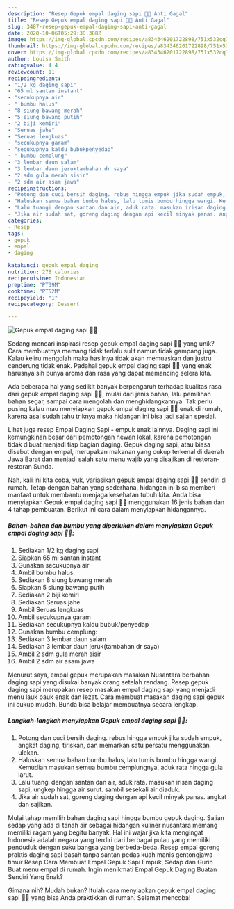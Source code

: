 ```yaml
---
description: "Resep Gepuk empal daging sapi 🐄🍖 Anti Gagal"
title: "Resep Gepuk empal daging sapi 🐄🍖 Anti Gagal"
slug: 3487-resep-gepuk-empal-daging-sapi-anti-gagal
date: 2020-10-06T05:29:38.388Z
image: https://img-global.cpcdn.com/recipes/a834346201722898/751x532cq70/gepuk-empal-daging-sapi-🐄🍖-foto-resep-utama.jpg
thumbnail: https://img-global.cpcdn.com/recipes/a834346201722898/751x532cq70/gepuk-empal-daging-sapi-🐄🍖-foto-resep-utama.jpg
cover: https://img-global.cpcdn.com/recipes/a834346201722898/751x532cq70/gepuk-empal-daging-sapi-🐄🍖-foto-resep-utama.jpg
author: Louisa Smith
ratingvalue: 4.4
reviewcount: 11
recipeingredient:
- "1/2 kg daging sapi"
- "65 ml santan instant"
- "secukupnya air"
- " bumbu halus"
- "8 siung bawang merah"
- "5 siung bawang putih"
- "2 biji kemiri"
- "Seruas jahe"
- "Seruas lengkuas"
- "secukupnya garam"
- "secukupnya kaldu bubukpenyedap"
- " bumbu cemplung"
- "3 lembar daun salam"
- "3 lembar daun jeruktambahan dr saya"
- "2 sdm gula merah sisir"
- "2 sdm air asam jawa"
recipeinstructions:
- "Potong dan cuci bersih daging. rebus hingga empuk jika sudah empuk, angkat daging, tiriskan, dan memarkan satu persatu menggunakan ulekan."
- "Haluskan semua bahan bumbu halus, lalu tumis bumbu hingga wangi. Kemudian masukan semua bumbu cemplungnya, aduk rata hingga gula larut."
- "Lalu tuangi dengan santan dan air, aduk rata. masukan irisan daging sapi, ungkep hingga air surut. sambil sesekali air diaduk."
- "Jika air sudah sat, goreng daging dengan api kecil minyak panas. angkat dan sajikan."
categories:
- Resep
tags:
- gepuk
- empal
- daging

katakunci: gepuk empal daging 
nutrition: 278 calories
recipecuisine: Indonesian
preptime: "PT39M"
cooktime: "PT52M"
recipeyield: "1"
recipecategory: Dessert

---
```



![Gepuk empal daging sapi 🐄🍖](https://img-global.cpcdn.com/recipes/a834346201722898/751x532cq70/gepuk-empal-daging-sapi-🐄🍖-foto-resep-utama.jpg)

Sedang mencari inspirasi resep gepuk empal daging sapi 🐄🍖 yang unik? Cara membuatnya memang tidak terlalu sulit namun tidak gampang juga. Kalau keliru mengolah maka hasilnya tidak akan memuaskan dan justru cenderung tidak enak. Padahal gepuk empal daging sapi 🐄🍖 yang enak harusnya sih punya aroma dan rasa yang dapat memancing selera kita.

Ada beberapa hal yang sedikit banyak berpengaruh terhadap kualitas rasa dari gepuk empal daging sapi 🐄🍖, mulai dari jenis bahan, lalu pemilihan bahan segar, sampai cara mengolah dan menghidangkannya. Tak perlu pusing kalau mau menyiapkan gepuk empal daging sapi 🐄🍖 enak di rumah, karena asal sudah tahu triknya maka hidangan ini bisa jadi sajian spesial.

Lihat juga resep Empal Daging Sapi - empuk enak lainnya. Daging sapi ini kemungkinan besar dari pemotongan hewan lokal, karena pemotongan tidak dibuat menjadi tiap bagian daging. Gepuk daging sapi, atau biasa disebut dengan empal, merupakan makanan yang cukup terkenal di daerah Jawa Barat dan menjadi salah satu menu wajib yang disajikan di restoran-restoran Sunda.


Nah, kali ini kita coba, yuk, variasikan gepuk empal daging sapi 🐄🍖 sendiri di rumah. Tetap dengan bahan yang sederhana, hidangan ini bisa memberi manfaat untuk membantu menjaga kesehatan tubuh kita. Anda bisa menyiapkan Gepuk empal daging sapi 🐄🍖 menggunakan 16 jenis bahan dan 4 tahap pembuatan. Berikut ini cara dalam menyiapkan hidangannya.

<!--inarticleads1-->

##### Bahan-bahan dan bumbu yang diperlukan dalam menyiapkan Gepuk empal daging sapi 🐄🍖:

1. Sediakan 1/2 kg daging sapi
1. Siapkan 65 ml santan instant
1. Gunakan secukupnya air
1. Ambil  bumbu halus:
1. Sediakan 8 siung bawang merah
1. Siapkan 5 siung bawang putih
1. Sediakan 2 biji kemiri
1. Sediakan Seruas jahe
1. Ambil Seruas lengkuas
1. Ambil secukupnya garam
1. Sediakan secukupnya kaldu bubuk/penyedap
1. Gunakan  bumbu cemplung:
1. Sediakan 3 lembar daun salam
1. Sediakan 3 lembar daun jeruk(tambahan dr saya)
1. Ambil 2 sdm gula merah sisir
1. Ambil 2 sdm air asam jawa


Menurut saya, empal gepuk merupakan masakan Nusantara berbahan daging sapi yang disukai banyak orang setelah rendang. Resep gepuk daging sapi merupakan resep masakan empal daging sapi yang menjadi menu lauk pauk enak dan lezat. Cara membuat masakan daging sapi gepuk ini cukup mudah. Bunda bisa belajar membuatnya secara lengkap. 

<!--inarticleads2-->

##### Langkah-langkah menyiapkan Gepuk empal daging sapi 🐄🍖:

1. Potong dan cuci bersih daging. rebus hingga empuk jika sudah empuk, angkat daging, tiriskan, dan memarkan satu persatu menggunakan ulekan.
1. Haluskan semua bahan bumbu halus, lalu tumis bumbu hingga wangi. Kemudian masukan semua bumbu cemplungnya, aduk rata hingga gula larut.
1. Lalu tuangi dengan santan dan air, aduk rata. masukan irisan daging sapi, ungkep hingga air surut. sambil sesekali air diaduk.
1. Jika air sudah sat, goreng daging dengan api kecil minyak panas. angkat dan sajikan.


Mulai tahap memilih bahan daging sapi hingga bumbu gepuk daging. Sajian sedap yang ada di tanah air sebagai hidangan kuliner nusantara memang memiliki ragam yang begitu banyak. Hal ini wajar jika kita mengingat Indonesia adalah negara yang terdiri dari berbagai pulau yang memiliki penduduk dengan suku bangsa yang berbeda-beda. Resep empal goreng praktis daging sapi basah tanpa santan pedas kuah manis gentongjawa timur Resep Cara Membuat Empal Gepuk Sapi Empuk, Sedap dan Gurih Buat menu empal di rumah. Ingin menikmati Empal Gepuk Daging Buatan Sendiri Yang Enak? 

Gimana nih? Mudah bukan? Itulah cara menyiapkan gepuk empal daging sapi 🐄🍖 yang bisa Anda praktikkan di rumah. Selamat mencoba!
